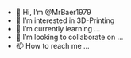 - 👋 Hi, I’m @MrBaer1979
- 👀 I’m interested in 3D-Printing
- 🌱 I’m currently learning ...
- 💞️ I’m looking to collaborate on ...
- 📫 How to reach me ...

<!---
MrBaer1979/MrBaer1979 is a ✨ special ✨ repository because its `README.md` (this file) appears on your GitHub profile.
You can click the Preview link to take a look at your changes.
--->

